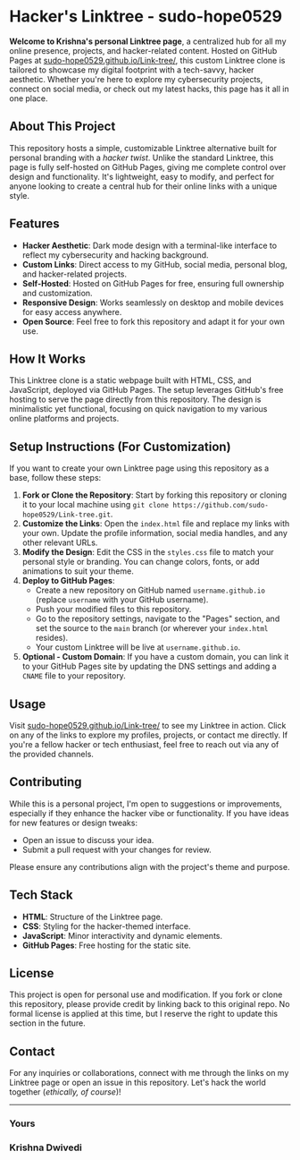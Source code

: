 # Hacker's Linktree - sudo-hope0529

**Welcome to Krishna's personal Linktree page**, a centralized hub for all my online presence, projects, and hacker-related content. Hosted on GitHub Pages at [sudo-hope0529.github.io/Link-tree/](https://sudo-hope0529.github.io/Link-tree/), this custom Linktree clone is tailored to showcase my digital footprint with a tech-savvy, hacker aesthetic. Whether you're here to explore my cybersecurity projects, connect on social media, or check out my latest hacks, this page has it all in one place.

## About This Project

This repository hosts a simple, customizable Linktree alternative built for personal branding with a *hacker twist*. Unlike the standard Linktree, this page is fully self-hosted on GitHub Pages, giving me complete control over design and functionality. It's lightweight, easy to modify, and perfect for anyone looking to create a central hub for their online links with a unique style.

## Features

- **Hacker Aesthetic**: Dark mode design with a terminal-like interface to reflect my cybersecurity and hacking background.
- **Custom Links**: Direct access to my GitHub, social media, personal blog, and hacker-related projects.
- **Self-Hosted**: Hosted on GitHub Pages for free, ensuring full ownership and customization.
- **Responsive Design**: Works seamlessly on desktop and mobile devices for easy access anywhere.
- **Open Source**: Feel free to fork this repository and adapt it for your own use.

## How It Works

This Linktree clone is a static webpage built with HTML, CSS, and JavaScript, deployed via GitHub Pages. The setup leverages GitHub's free hosting to serve the page directly from this repository. The design is minimalistic yet functional, focusing on quick navigation to my various online platforms and projects.

## Setup Instructions (For Customization)

If you want to create your own Linktree page using this repository as a base, follow these steps:

1. **Fork or Clone the Repository**: Start by forking this repository or cloning it to your local machine using `git clone https://github.com/sudo-hope0529/Link-tree.git`.
2. **Customize the Links**: Open the `index.html` file and replace my links with your own. Update the profile information, social media handles, and any other relevant URLs.
3. **Modify the Design**: Edit the CSS in the `styles.css` file to match your personal style or branding. You can change colors, fonts, or add animations to suit your theme.
4. **Deploy to GitHub Pages**:
   - Create a new repository on GitHub named `username.github.io` (replace `username` with your GitHub username).
   - Push your modified files to this repository.
   - Go to the repository settings, navigate to the "Pages" section, and set the source to the `main` branch (or wherever your `index.html` resides).
   - Your custom Linktree will be live at `username.github.io`.
5. **Optional - Custom Domain**: If you have a custom domain, you can link it to your GitHub Pages site by updating the DNS settings and adding a `CNAME` file to your repository.

## Usage

Visit [sudo-hope0529.github.io/Link-tree/](https://sudo-hope0529.github.io/Link-tree/) to see my Linktree in action. Click on any of the links to explore my profiles, projects, or contact me directly. If you're a fellow hacker or tech enthusiast, feel free to reach out via any of the provided channels.

## Contributing

While this is a personal project, I'm open to suggestions or improvements, especially if they enhance the hacker vibe or functionality. If you have ideas for new features or design tweaks:

- Open an issue to discuss your idea.
- Submit a pull request with your changes for review.

Please ensure any contributions align with the project's theme and purpose.

## Tech Stack

- **HTML**: Structure of the Linktree page.
- **CSS**: Styling for the hacker-themed interface.
- **JavaScript**: Minor interactivity and dynamic elements.
- **GitHub Pages**: Free hosting for the static site.

## License

This project is open for personal use and modification. If you fork or clone this repository, please provide credit by linking back to this original repo. No formal license is applied at this time, but I reserve the right to update this section in the future.

## Contact

For any inquiries or collaborations, connect with me through the links on my Linktree page or open an issue in this repository. Let's hack the world together (*ethically, of course*)!

---

### Yours
### Krishna Dwivedi 
